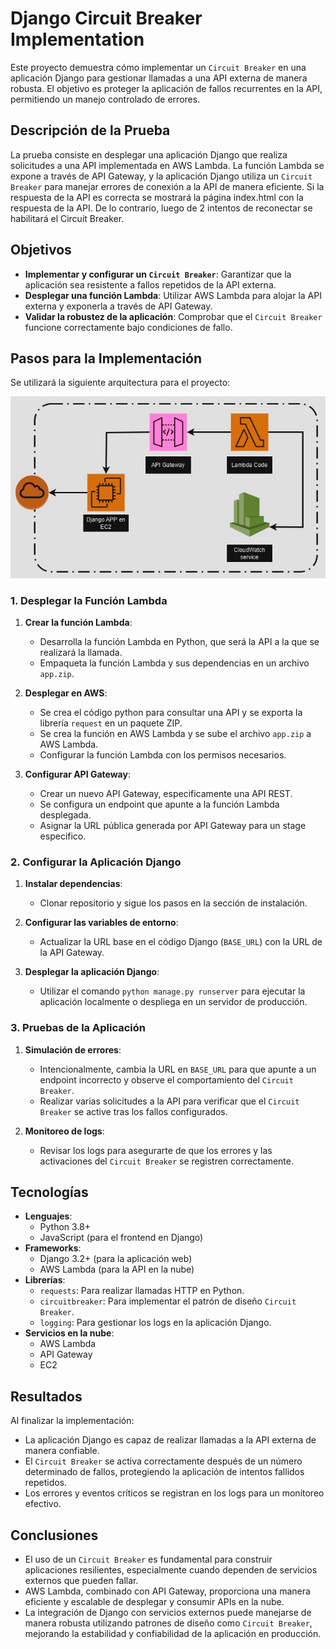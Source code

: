 # Django Circuit Breaker Implementation

Este proyecto demuestra cómo implementar un `Circuit Breaker` en una aplicación Django para gestionar llamadas a una API externa de manera robusta. El objetivo es proteger la aplicación de fallos recurrentes en la API, permitiendo un manejo controlado de errores.

## Descripción de la Prueba

La prueba consiste en desplegar una aplicación Django que realiza solicitudes a una API implementada en AWS Lambda. La función Lambda se expone a través de API Gateway, y la aplicación Django utiliza un `Circuit Breaker` para manejar errores de conexión a la API de manera eficiente. Si la respuesta de la API es correcta se mostrará la página index.html con la respuesta de la API. De lo contrario, luego de 2 intentos de reconectar se habilitará el Circuit Breaker.

## Objetivos

- **Implementar y configurar un `Circuit Breaker`**: Garantizar que la aplicación sea resistente a fallos repetidos de la API externa.
- **Desplegar una función Lambda**: Utilizar AWS Lambda para alojar la API externa y exponerla a través de API Gateway.
- **Validar la robustez de la aplicación**: Comprobar que el `Circuit Breaker` funcione correctamente bajo condiciones de fallo.

## Pasos para la Implementación

Se utilizará la siguiente arquitectura para el proyecto:

![image info](./media/CircuitBreaker.jpg)


### 1. Desplegar la Función Lambda

1. **Crear la función Lambda**:
    - Desarrolla la función Lambda en Python, que será la API a la que se realizará la llamada.
    - Empaqueta la función Lambda y sus dependencias en un archivo `app.zip`.

2. **Desplegar en AWS**:
    - Se crea el código python para consultar una API y se exporta la librería `request` en un paquete ZIP.
    - Se crea la función en AWS Lambda y se sube el archivo `app.zip` a AWS Lambda.
    - Configurar la función Lambda con los permisos necesarios.

3. **Configurar API Gateway**:
    - Crear un nuevo API Gateway, especificamente una API REST.
    - Se configura un endpoint que apunte a la función Lambda desplegada.
    - Asignar la URL pública generada por API Gateway para un stage especifico.

### 2. Configurar la Aplicación Django

1. **Instalar dependencias**:
    - Clonar repositorio y sigue los pasos en la sección de instalación.

2. **Configurar las variables de entorno**:
    - Actualizar la URL base en el código Django (`BASE_URL`) con la URL de la API Gateway.

3. **Desplegar la aplicación Django**:
    - Utilizar el comando `python manage.py runserver` para ejecutar la aplicación localmente o despliega en un servidor de producción.

### 3. Pruebas de la Aplicación

1. **Simulación de errores**:
    - Intencionalmente, cambia la URL en `BASE_URL` para que apunte a un endpoint incorrecto y observe el comportamiento del `Circuit Breaker`.
    - Realizar varias solicitudes a la API para verificar que el `Circuit Breaker` se active tras los fallos configurados.

2. **Monitoreo de logs**:
    - Revisar los logs para asegurarte de que los errores y las activaciones del `Circuit Breaker` se registren correctamente.

## Tecnologías

- **Lenguajes**:
    - Python 3.8+
    - JavaScript (para el frontend en Django)
- **Frameworks**:
    - Django 3.2+ (para la aplicación web)
    - AWS Lambda (para la API en la nube)
- **Librerías**:
    - `requests`: Para realizar llamadas HTTP en Python.
    - `circuitbreaker`: Para implementar el patrón de diseño `Circuit Breaker`.
    - `logging`: Para gestionar los logs en la aplicación Django.
- **Servicios en la nube**:
    - AWS Lambda
    - API Gateway
    - EC2

## Resultados

Al finalizar la implementación:

- La aplicación Django es capaz de realizar llamadas a la API externa de manera confiable.
- El `Circuit Breaker` se activa correctamente después de un número determinado de fallos, protegiendo la aplicación de intentos fallidos repetidos.
- Los errores y eventos críticos se registran en los logs para un monitoreo efectivo.

## Conclusiones

- El uso de un `Circuit Breaker` es fundamental para construir aplicaciones resilientes, especialmente cuando dependen de servicios externos que pueden fallar.
- AWS Lambda, combinado con API Gateway, proporciona una manera eficiente y escalable de desplegar y consumir APIs en la nube.
- La integración de Django con servicios externos puede manejarse de manera robusta utilizando patrones de diseño como `Circuit Breaker`, mejorando la estabilidad y confiabilidad de la aplicación en producción.
